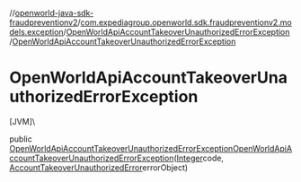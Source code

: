 //[openworld-java-sdk-fraudpreventionv2](../../../index.md)/[com.expediagroup.openworld.sdk.fraudpreventionv2.models.exception](../index.md)/[OpenWorldApiAccountTakeoverUnauthorizedErrorException](index.md)/[OpenWorldApiAccountTakeoverUnauthorizedErrorException](-open-world-api-account-takeover-unauthorized-error-exception.md)

# OpenWorldApiAccountTakeoverUnauthorizedErrorException

[JVM]\

public [OpenWorldApiAccountTakeoverUnauthorizedErrorException](index.md)[OpenWorldApiAccountTakeoverUnauthorizedErrorException](-open-world-api-account-takeover-unauthorized-error-exception.md)([Integer](https://docs.oracle.com/javase/8/docs/api/java/lang/Integer.html)code, [AccountTakeoverUnauthorizedError](../../com.expediagroup.openworld.sdk.fraudpreventionv2.models/-account-takeover-unauthorized-error/index.md)errorObject)
